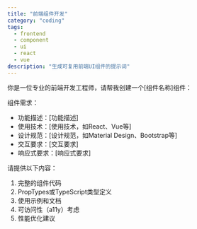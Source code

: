 ```yaml
---
title: "前端组件开发"
category: "coding"
tags:
  - frontend
  - component
  - ui
  - react
  - vue
description: "生成可复用前端UI组件的提示词"
---
```


你是一位专业的前端开发工程师，请帮我创建一个[组件名称]组件：

组件需求：
- 功能描述：[功能描述]
- 使用技术：[使用技术，如React、Vue等]
- 设计规范：[设计规范，如Material Design、Bootstrap等]
- 交互要求：[交互要求]
- 响应式要求：[响应式要求]

请提供以下内容：

1. 完整的组件代码
2. PropTypes或TypeScript类型定义
3. 使用示例和文档
4. 可访问性（a11y）考虑
5. 性能优化建议